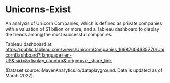 # Unicorns-Exist

An analysis of Unicorn Companies, which is defined as private companies with a valuation of $1 billion or more, and a Tableau dashboard to display the trends among the most successful companies.

Tableau dashboard at: https://public.tableau.com/views/UnicornCompanies_16987604635770/UnicornDashboard?:language=en-US&:sid=&:display_count=n&:origin=viz_share_link

(Dataset source: MavenAnalytics.io/dataplayground. Data is updated as of March 2022).
